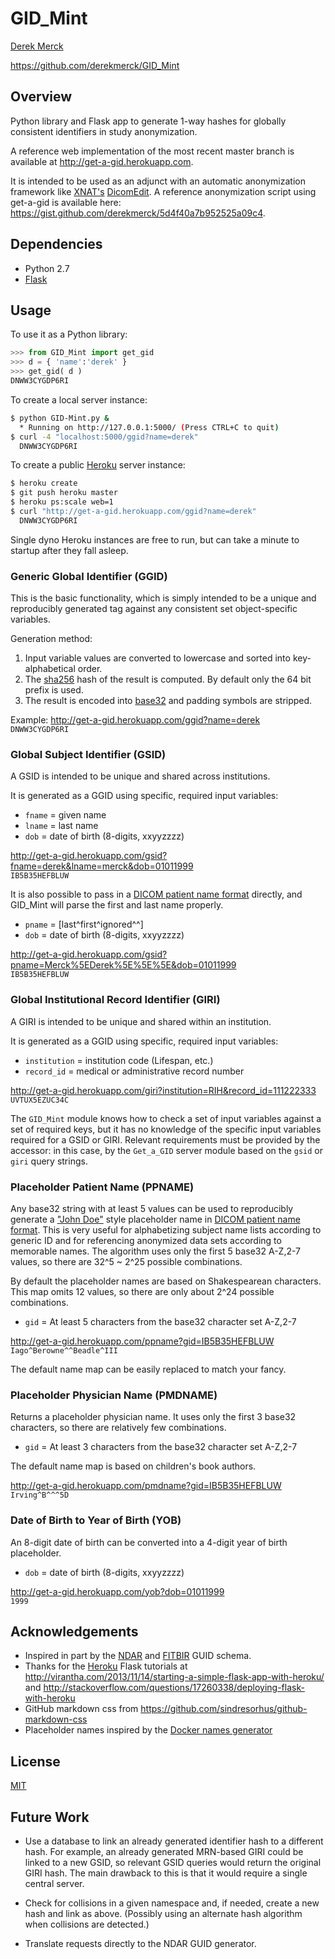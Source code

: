 # GID_Mint

[Derek Merck](email:derek_merck@brown.edu)  

<https://github.com/derekmerck/GID_Mint>


## Overview

Python library and Flask app to generate 1-way hashes for globally consistent identifiers in study anonymization.

A reference web implementation of the most recent master branch is available at <http://get-a-gid.herokuapp.com>.

It is intended to be used as an adjunct with an automatic anonymization framework like [XNAT's](http://www.xnat.org) [DicomEdit](http://nrg.wustl.edu/software/dicomedit/).  A reference anonymization script using get-a-gid is available here: <https://gist.github.com/derekmerck/5d4f40a7b952525a09c4>.



## Dependencies

- Python 2.7
- [Flask](http://flask.pocoo.org)


## Usage

To use it as a Python library:

````python
>>> from GID_Mint import get_gid
>>> d = { 'name':'derek' }
>>> get_gid( d )
DNWW3CYGDP6RI
````

To create a local server instance:

```bash
$ python GID-Mint.py &  
  * Running on http://127.0.0.1:5000/ (Press CTRL+C to quit)  
$ curl -4 "localhost:5000/ggid?name=derek"
  DNWW3CYGDP6RI  
```

To create a public [Heroku](http://www.heroku.com) server instance:

```bash
$ heroku create
$ git push heroku master
$ heroku ps:scale web=1
$ curl "http://get-a-gid.herokuapp.com/ggid?name=derek"
  DNWW3CYGDP6RI 
```

Single dyno Heroku instances are free to run, but can take a minute to startup after they fall asleep.


### Generic Global Identifier (GGID)

This is the basic functionality, which is simply intended to be a unique and reproducibly generated tag against any consistent set object-specific variables.

Generation method:

1. Input variable values are converted to lowercase and sorted into key-alphabetical order.
2. The [sha256](http://en.wikipedia.org/wiki/Secure_Hash_Algorithm) hash of the result is computed.  By default only the 64 bit prefix is used.
3. The result is encoded into [base32](http://en.wikipedia.org/wiki/Base32) and padding symbols are stripped.

Example: <http://get-a-gid.herokuapp.com/ggid?name=derek>  
`DNWW3CYGDP6RI`


### Global Subject Identifier (GSID)

A GSID is intended to be unique and shared across institutions.

It is generated as a GGID using specific, required input variables:

- `fname` = given name
- `lname` = last name
- `dob` = date of birth (8-digits, xxyyzzzz)

<http://get-a-gid.herokuapp.com/gsid?fname=derek&lname=merck&dob=01011999>  
`IB5B35HEFBLUW`

It is also possible to pass in a [DICOM patient name format][pname_fmt] directly, and GID_Mint will parse the first and last name properly.

- `pname` = [last^first^ignored^^]
- `dob` = date of birth (8-digits, xxyyzzzz)

[pname_fmt]:(http://support.dcmtk.org/docs/classDcmPersonName.html#f8ee9288b91b6842e4417185d548cda9)

<http://get-a-gid.herokuapp.com/gsid?pname=Merck%5EDerek%5E%5E%5E&dob=01011999>  
`IB5B35HEFBLUW`

### Global Institutional Record Identifier (GIRI)

A GIRI is intended to be unique and shared within an institution.

It is generated as a GGID using specific, required input variables:

- `institution` = institution code (Lifespan, etc.)
- `record_id` = medical or administrative record number

<http://get-a-gid.herokuapp.com/giri?institution=RIH&record_id=111222333>  
`UVTUX5EZUC34C`

The `GID_Mint` module knows how to check a set of input variables against a set of required keys, but it has no knowledge of the specific input variables required for a GSID or GIRI.  Relevant requirements must be provided by the accessor: in this case, by the `Get_a_GID` server module based on the `gsid` or `giri` query strings.


### Placeholder Patient Name (PPNAME)

Any base32 string with at least 5 values can be used to reproducibly generate a ["John Doe"](http://en.wikipedia.org/wiki/John_Doe) style placeholder name in [DICOM patient name format][pname_fmt].  This is very useful for alphabetizing subject name lists according to generic ID and for referencing anonymized data sets according to memorable names.  The algorithm uses only the first 5 base32 A-Z,2-7 values, so there are 32^5 ~ 2^25 possible combinations.  

By default the placeholder names are based on Shakespearean characters.  This map omits 12 values, so there are only about 2^24 possible combinations.

- `gid` = At least 5 characters from the base32 character set A-Z,2-7

<http://get-a-gid.herokuapp.com/ppname?gid=IB5B35HEFBLUW>  
`Iago^Berowne^^Beadle^III`

The default name map can be easily replaced to match your fancy.


### Placeholder Physician Name (PMDNAME)

Returns a placeholder physician name.  It uses only the first 3 base32 characters, so there are relatively few combinations.

- `gid` = At least 3 characters from the base32 character set A-Z,2-7

The default name map is based on children's book authors.

<http://get-a-gid.herokuapp.com/pmdname?gid=IB5B35HEFBLUW>  
`Irving^B^^^5D`


### Date of Birth to Year of Birth (YOB)

An 8-digit date of birth can be converted into a 4-digit year of birth placeholder.

- `dob` = date of birth (8-digits, xxyyzzzz)

<http://get-a-gid.herokuapp.com/yob?dob=01011999>  
`1999`


## Acknowledgements

- Inspired in part by the [NDAR](https://ndar.nih.gov/ndarpublicweb/tools.html) and [FITBIR](https://fitbir.nih.gov) GUID schema.
- Thanks for the [Heroku](http://www.heroku.com) Flask tutorials at <http://virantha.com/2013/11/14/starting-a-simple-flask-app-with-heroku/> and <http://stackoverflow.com/questions/17260338/deploying-flask-with-heroku>
- GitHub markdown css from <https://github.com/sindresorhus/github-markdown-css>
- Placeholder names inspired by the [Docker names generator](https://github.com/docker/docker/blob/master/pkg/namesgenerator/names-generator.go)


## License

[MIT](http://opensource.org/licenses/mit-license.html)


## Future Work

- Use a database to link an already generated identifier hash to a different hash.  For example, an already generated MRN-based GIRI could be linked to a new GSID, so relevant GSID queries would return the original GIRI hash.  The main drawback to this is that it would require a single central server.

- Check for collisions in a given namespace and, if needed, create a new hash and link as above.  (Possibly using an alternate hash algorithm when collisions are detected.)

- Translate requests directly to the NDAR GUID generator.